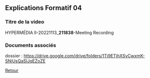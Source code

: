 ## Explications Formatif 04

### Titre de la video
HYPERMÉDIA II-20221113_**211838**-Meeting Recording

### Documents associés
dossier : https://drive.google.com/drive/folders/1Ti9ETjhXSyCwxmK-SNjUsQaSIJqEZoZE


[Retour](./Cours04.md)
